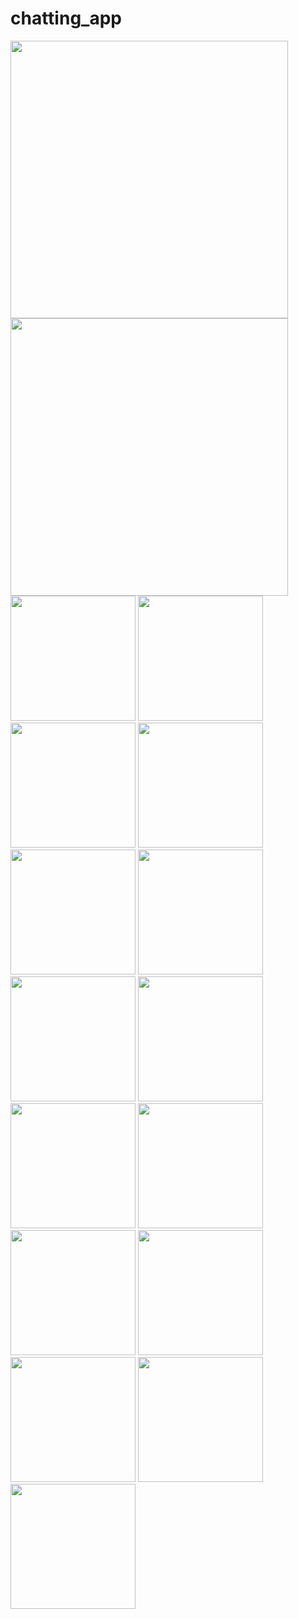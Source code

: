 # chatting_app

<img src="https://github.com/RecepDev/chatting_app/assets/84552102/0e07f2ca-b378-4395-bb47-295ec6ae8a29" width="444" />
<img src="https://github.com/RecepDev/chatting_app/assets/84552102/1389560a-6f3b-480a-a539-8e1554345f05" width="444" />
<img src="https://github.com/RecepDev/chatting_app/assets/84552102/73c0aa71-936b-4aa5-8bab-3d58578894a7" width="200" />
<img src="https://github.com/RecepDev/chatting_app/assets/84552102/f05706ec-1693-48f5-89a7-b757b2c478cd" width="200" />
<img src="https://github.com/RecepDev/chatting_app/assets/84552102/92fdf9b5-54bf-4648-9b23-9e8ab312a857" width="200" />
<img src="https://github.com/RecepDev/chatting_app/assets/84552102/b9744fd5-e915-4646-8816-36b047afb642" width="200" />
<img src="https://github.com/RecepDev/chatting_app/assets/84552102/d1b8ae67-9959-40b6-a496-4888d8404151" width="200" />
<img src="https://github.com/RecepDev/chatting_app/assets/84552102/87bff76b-b287-4a3e-9f4f-77957c565a0e" width="200" />
<img src="https://github.com/RecepDev/chatting_app/assets/84552102/4049e93e-0767-4efa-a505-969426d3ffeb" width="200" />
<img src="https://github.com/RecepDev/chatting_app/assets/84552102/67080a34-bf4e-44b0-9498-8320bbaa216c" width="200" />
<img src="https://github.com/RecepDev/chatting_app/assets/84552102/04ff821c-da53-41ec-a1a6-3704593ff6b2" width="200" />
<img src="https://github.com/RecepDev/chatting_app/assets/84552102/7a85c70d-10b2-4cc6-b495-65c467789d2b" width="200" />
<img src="https://github.com/RecepDev/chatting_app/assets/84552102/1879b398-555d-497f-bd29-ff480521d495" width="200" />
<img src="https://github.com/RecepDev/chatting_app/assets/84552102/09c67cc0-6aec-4135-bf52-9a00e1b81537" width="200" />
<img src="https://github.com/RecepDev/chatting_app/assets/84552102/5fd23caa-a4f2-4e37-957b-284d8c20452d" width="200" />
<img src="https://github.com/RecepDev/chatting_app/assets/84552102/f2abc494-3c19-4ea2-b94a-4dff9a8d25a6" width="200" />
<img src="https://github.com/RecepDev/chatting_app/assets/84552102/8b2d0a4a-1c14-4a6e-9b53-9c7e44cc2bc8" width="200" />
